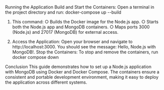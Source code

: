 Running the Application
Build and Start the Containers: Open a terminal in the project directory and run:
    docker-compose up --build

1. This command:
○ Builds the Docker image for the Node.js app.
○ Starts both the Node.js app and MongoDB containers.
○ Maps ports 3000 (Node.js) and 27017 (MongoDB) for external access.

2. Access the Application: Open your browser and navigate to
http://localhost:3000. You should see the message: Hello, Node.js with
MongoDB!.
Stop the Containers: To stop and remove the containers, run
    docker compose down


Conclusion
This guide demonstrates how to set up a Node.js application with MongoDB using
Docker and Docker Compose. The containers ensure a consistent and portable
development environment, making it easy to deploy the application across different
systems.